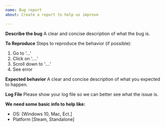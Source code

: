 ```yaml
---
name: Bug report
about: Create a report to help us improve

---
```


**Describe the bug**
A clear and concise description of what the bug is.

**To Reproduce**
Steps to reproduce the behavior (if possible):
1. Go to '...'
2. Click on '....'
3. Scroll down to '....'
4. See error

**Expected behavior**
A clear and concise description of what you expected to happen.

**Log File**
Please show your log file so we can better see what the issue is.

**We need some basic info to help like:**
 - OS: [Windows 10, Mac, Ect.]
 - Platform [Steam, Standalone]
